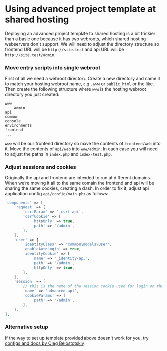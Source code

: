 Using advanced project template at shared hosting
=================================================

Deploying an advanced project template to shared hosting is a bit trickier than a basic one because it has two webroots,
which shared hosting webservers don't support. We will need to adjust the directory structure so frontend URL will be
`http://site.test` and api URL will be `http://site.test/admin`.

### Move entry scripts into single webroot

First of all we need a webroot directory. Create a new directory and name it to match your hosting webroot name,
e.g., `www` or `public_html` or the like. Then create the
following structure where `www` is the hosting webroot directory you just created:

```
www
    admin
api
common
console
environments
frontend
...
```

`www` will be our frontend directory so move the contents of `frontend/web` into it. Move the contents of `api/web`
into `www/admin`. In each case you will need to adjust the paths in `index.php` and `index-test.php`.

### Adjust sessions and cookies

Originally the api and frontend are intended to run at different domains. When we’re moving it all to the same domain
the frontend and api will be sharing the same cookies, creating a clash. In order to fix it, adjust api application config
`api/config/main.php` as follows:

```php
'components' => [
    'request' => [
        'csrfParam' => '_csrf-api',
        'csrfCookie' => [
            'httpOnly' => true,
            'path' => '/admin',
        ],
    ],
    'user' => [
        'identityClass' => 'common\models\User',
        'enableAutoLogin' => true,
        'identityCookie' => [
            'name' => '_identity-api',
            'path' => '/admin',
            'httpOnly' => true,
        ],
    ],
    'session' => [
        // this is the name of the session cookie used for login on the api
        'name' => 'advanced-api',
        'cookieParams' => [
            'path' => '/admin',
        ],
    ],
],
```

### Alternative setup

If the way to set up template provided above doesn't work for you, try
[configs and docs by Oleg Belostotskiy](https://github.com/mickgeek/yii2-advanced-one-domain-config).
